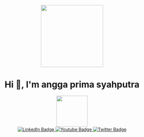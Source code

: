 

<div id="header" align="center">
  <img src="https://media.giphy.com/media/gjrYDwbjnK8x36xZIO/giphy.gif" width="200"/>
</div>

<h1 align="center">Hi 👋, I'm angga prima syahputra</h1>


<div id="header" align="center">
  <img src="https://media.giphy.com/media/v4ACAOgbCDzeZUNj43/giphy.gif" width="100"/>
</div>

<div id="badges" align= "center">
  <a href="https://www.linkedin.com/in/angga-prima-syahputra/">
    <img src="https://img.shields.io/badge/LinkedIn-blue?style=for-the-badge&logo=linkedin&logoColor=white" alt="LinkedIn Badge"/>
  </a>
  <a href="https://www.instagram.com/angga.psx/">
    <img src="https://img.shields.io/badge/Instagram-E4405F?style=for-the-badge&logo=instagram&logoColor=white" alt="Youtube Badge"/>
  </a>
  <a href="https://twitter.com/anggaps00">
    <img src="https://img.shields.io/badge/Twitter-blue?style=for-the-badge&logo=twitter&logoColor=white" alt="Twitter Badge"/>
  </a>
</div>





<!---
anggaps/anggaps is a ✨ special ✨ repository because its `README.md` (this file) appears on your GitHub profile.
You can click the Preview link to take a look at your changes.
--->



